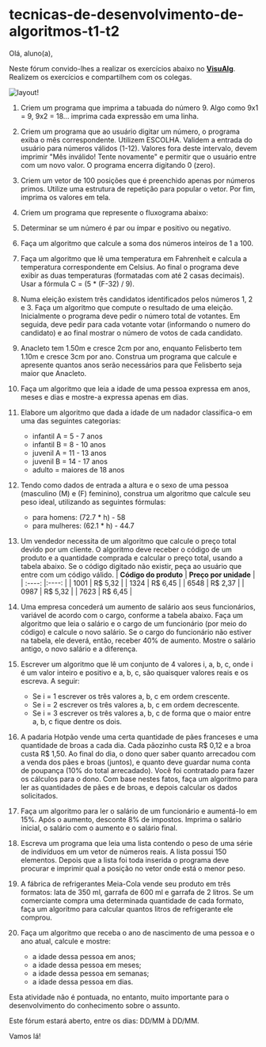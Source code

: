 # tecnicas-de-desenvolvimento-de-algoritmos-t1-t2

Olá, aluno(a),

Neste fórum convido-lhes a realizar os exercícios abaixo no [**VisuAlg**](https://visualg3.com.br/). Realizem os exercícios e compartilhem com os colegas.

![layout!](aplicacoes-para-internet-t2/assets/img/readme.jpg)

1. Criem um programa que imprima a tabuada do número 9. Algo como 9x1 = 9, 9x2 = 18... imprima cada expressão em uma linha.

2. Criem um programa que ao usuário digitar um número, o programa exiba o mês correspondente. Utilizem ESCOLHA. Validem a entrada do usuário para números válidos (1-12). Valores fora deste intervalo, devem imprimir "Mês inválido! Tente novamente" e permitir que o usuário entre com um novo valor. O programa encerra digitando 0 (zero).

3. Criem um vetor de 100 posições que é preenchido apenas por números primos. Utilize uma estrutura de repetição para popular o vetor. Por fim, imprima os valores em tela.

4. Criem um programa que represente o fluxograma abaixo:

5. Determinar se um número é par ou ímpar e positivo ou negativo.

6. Faça um algoritmo que calcule a soma dos números inteiros de 1 a 100.

7. Faça um algoritmo que lê uma temperatura em Fahrenheit e calcula a temperatura correspondente em Celsius. Ao final o programa deve exibir as duas temperaturas (formatadas com até 2 casas decimais). Usar a fórmula C = (5 * (F-32) / 9).

8. Numa eleição existem três candidatos identificados pelos números 1, 2 e 3. Faça um algoritmo que compute o resultado de uma eleição. Inicialmente o programa deve pedir o número total de votantes. Em seguida, deve pedir para cada votante votar (informando o numero do candidato) e ao final mostrar o número de votos de cada candidato.

9. Anacleto tem 1.50m e cresce 2cm por ano, enquanto Felisberto tem 1.10m e cresce 3cm por ano. Construa um programa que calcule e apresente quantos anos serão necessários para que Felisberto seja maior que Anacleto.

10. Faça um algoritmo que leia a idade de uma pessoa expressa em anos, meses e dias e mostre-a expressa apenas em dias.

11. Elabore um algoritmo que dada a idade de um nadador classifica-o em uma das seguintes categorias:
    - infantil A = 5 - 7 anos
    - infantil B = 8 - 10 anos
    - juvenil A = 11 - 13 anos
    - juvenil B = 14 - 17 anos
    - adulto = maiores de 18 anos

12. Tendo como dados de entrada a altura e o sexo de uma pessoa (masculino (M) e (F) feminino), construa um algoritmo que calcule seu peso ideal, utilizando as seguintes fórmulas:
    - para homens: (72.7 * h) - 58
    - para mulheres: (62.1 * h) - 44.7

13. Um vendedor necessita de um algoritmo que calcule o preço total devido por um cliente. O algoritmo deve receber o código de um produto e a quantidade comprada e calcular o preço total, usando a tabela abaixo. Se o código digitado não existir, peça ao usuário que entre com um código válido.
| **Código do produto** | **Preço por unidade** |
| :----:                |:----:                 |
| 1001                  | R$ 5,32               |
| 1324                  | R$ 6,45               |
| 6548                  | R$ 2,37               |
| 0987                  | R$ 5,32               |
| 7623                  | R$ 6,45               |

14. Uma empresa concederá um aumento de salário aos seus funcionários, variável de acordo com o cargo, conforme a tabela abaixo. Faça um algoritmo que leia o salário e o cargo de um funcionário (por meio do código) e calcule o novo salário. Se o cargo do funcionário não estiver na tabela, ele deverá, então, receber 40% de aumento. Mostre o salário antigo, o novo salário e a diferença.

15. Escrever um algoritmo que lê um conjunto de 4 valores i, a, b, c, onde i é um valor inteiro e positivo e a, b, c, são quaisquer valores reais e os escreva. A seguir:
    - Se i = 1 escrever os três valores a, b, c em ordem crescente.
    - Se i = 2 escrever os três valores a, b, c em ordem decrescente.
    - Se i = 3 escrever os três valores a, b, c de forma que o maior entre a, b, c fique dentre os dois.

16. A padaria Hotpão vende uma certa quantidade de pães franceses e uma quantidade de broas a cada dia. Cada pãozinho custa R$ 0,12 e a broa custa R$ 1,50. Ao final do dia, o dono quer saber quanto arrecadou com a venda dos pães e broas (juntos), e quanto deve guardar numa conta de poupança (10% do total arrecadado). Você foi contratado para fazer os cálculos para o dono. Com base nestes fatos, faça um algoritmo para ler as quantidades de pães e de broas, e depois calcular os dados solicitados.

17. Faça um algoritmo para ler o salário de um funcionário e aumentá-Io em 15%. Após o aumento, desconte 8% de impostos. Imprima o salário inicial, o salário com o aumento e o salário final.

18. Escreva um programa que leia uma lista contendo o peso de uma série de indivíduos em um vetor de números reais. A lista possui 150 elementos. Depois que a lista foi toda inserida o programa deve procurar e imprimir qual a posição no vetor onde está o menor peso.

19. A fábrica de refrigerantes Meia-Cola vende seu produto em três formatos: lata de 350 ml, garrafa de 600 ml e garrafa de 2 litros. Se um comerciante compra uma determinada quantidade de cada formato, faça um algoritmo para calcular quantos litros de refrigerante ele comprou.

20. Faça um algoritmo que receba o ano de nascimento de uma pessoa e o ano atual, calcule e mostre:
    - a idade dessa pessoa em anos;
    - a idade dessa pessoa em meses;
    - a idade dessa pessoa em semanas;
    - a idade dessa pessoa em dias.

Esta atividade não é pontuada, no entanto, muito importante para o desenvolvimento do conhecimento sobre o assunto.

Este fórum estará aberto, entre os dias: DD/MM à DD/MM.

Vamos lá!
